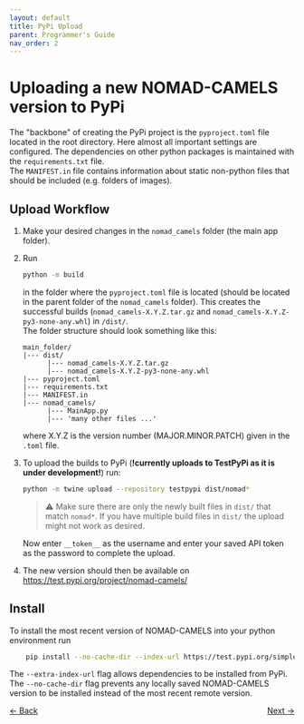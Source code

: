 ```yaml
---
layout: default
title: PyPi Upload
parent: Programmer's Guide
nav_order: 2
---
```

# Uploading a new NOMAD-CAMELS version to PyPi
The "backbone" of creating the PyPi project is the `pyproject.toml` file located in the root directory. Here almost all important settings are configured. The dependencies on other python packages is maintained with the `requirements.txt` file. \
The `MANIFEST.in` file contains information about static non-python files that should be included (e.g. folders of images). 

## Upload Workflow
1. Make your desired changes in the `nomad_camels` folder (the main app folder). 
2. Run 
   ```bash
   python -m build
   ``` 
   in the folder where the `pyproject.toml` file is located (should be located in the parent folder of the `nomad_camels` folder). This creates the successful builds (`nomad_camels-X.Y.Z.tar.gz` and `nomad_camels-X.Y.Z-py3-none-any.whl`) in `/dist/`.  \
   The folder structure should look something like this:
   ```
   main_folder/
   |--- dist/
         |--- nomad_camels-X.Y.Z.tar.gz
         |--- nomad_camels-X.Y.Z-py3-none-any.whl
   |--- pyproject.toml
   |--- requirements.txt
   |--- MANIFEST.in
   |--- nomad_camels/
         |--- MainApp.py
         |--- 'many other files ...' 
   ```
   where X.Y.Z is the version number (MAJOR.MINOR.PATCH) given in the `.toml` file. 
3. To upload the builds to PyPi (**!currently uploads to TestPyPi as it is under development!**) run:
    ```bash
    python -m twine upload --repository testpypi dist/nomad*
    ```

   > &#x26A0; Make sure there are only the newly built files in `dist/` that match `nomad*`. If you have multiple build files in `dist/` the upload might not work as desired.
   
   Now enter `__token__` as the username and enter your saved API token as the password to complete the upload.
4. The new version should then be available on https://test.pypi.org/project/nomad-camels/

## Install
To install the most recent version of NOMAD-CAMELS into your python environment run
```bash
    pip install --no-cache-dir --index-url https://test.pypi.org/simple/ --extra-index-url https://pypi.org/simple nomad-camels
```
The `--extra-index-url` flag allows dependencies to be installed from PyPi.\
The `--no-cache-dir` flag prevents any locally saved NOMAD-CAMELS version to be installed instead of the most recent remote version. 
<p style="text-align:left;">
  <span style="color: grey;">
  <a href="../index.html">&larr; Back</a>
  </span>
  <span style="float:right;">
    <a href="quick_start.html">Next &rarr;</a><br>
  </span>
</p>